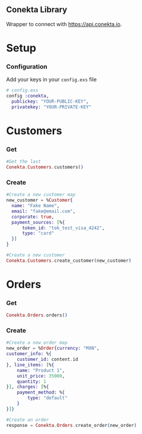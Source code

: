 ## Conekta Library


Wrapper to connect with https://api.conekta.io.


# Setup

### Configuration
Add your keys in your `config.exs` file

```elixir
# config.exs
config :conekta,
  publickey: "YOUR-PUBLIC-KEY",
  privatekey: "YOUR-PRIVATE-KEY"

```

# Customers

### Get

```elixir
#Get the last
Conekta.Customers.customers()
```

### Create

```elixir
#Create a new customer map
new_customer = %Customer{
  name: "Fake Name",
  email: "fake@email.com",
  corporate: true,
  payment_sources: [%{
      token_id: "tok_test_visa_4242",
      type: "card"
  }]
}

#Create a new customer
Conekta.Customers.create_customer(new_customer)

```

# Orders

### Get

```elixir
Conekta.Orders.orders()
```

### Create

```elixir
#Create a new order map
new_order = %Order{currency: "MXN",
customer_info: %{
    customer_id: content.id
}, line_items: [%{
    name: "Product 1",
    unit_price: 35000,
    quantity: 1
}], charges: [%{
    payment_method: %{
        type: "default"
    }
}]}

#Create an order
response = Conekta.Orders.create_order(new_order)
```
